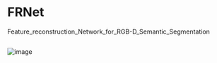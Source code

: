 # FRNet
Feature_reconstruction_Network_for_RGB-D_Semantic_Segmentation
##
![image](https://github.com/EnquanYang2022/FRNet/tree/main/imags/model.png)
